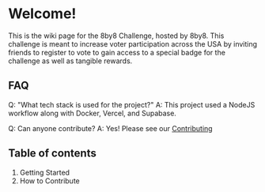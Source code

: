 # Welcome!
This is the wiki page for the 8by8 Challenge, hosted by 8by8. This challenge is meant to increase voter participation across the USA by inviting friends to register to vote to gain access to a special badge for the challenge as well as tangible rewards.

## FAQ
Q: "What tech stack is used for the project?"
A: This project used a NodeJS workflow along with Docker, Vercel, and Supabase.

Q: Can anyone contribute?
A: Yes! Please see our [Contributing](stackedit.io/)
## Table of contents
1. Getting Started
2. How to Contribute





<!--stackedit_data:
eyJoaXN0b3J5IjpbLTMxMTkxMzI5LDE1NDU2ODQxMTksLTEzOT
c2ODE4NjFdfQ==
-->